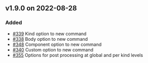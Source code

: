 ## v1.9.0 on 2022-08-28

### Added

* [#339](https://github.com/miniscruff/changie/issues/339) Kind option to new command
* [#338](https://github.com/miniscruff/changie/issues/338) Body option to new command
* [#348](https://github.com/miniscruff/changie/issues/348) Component option to new command
* [#340](https://github.com/miniscruff/changie/issues/340) Custom option to new command
* [#355](https://github.com/miniscruff/changie/issues/355) Options for post processing at global and per kind levels
